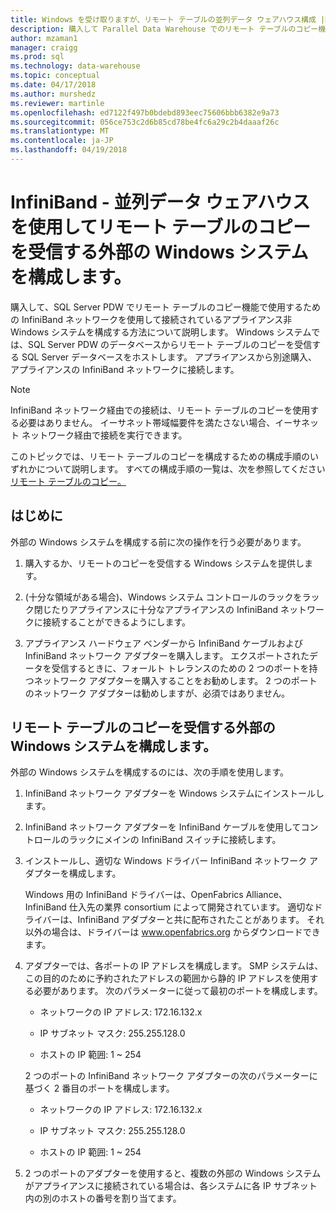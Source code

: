```yaml
---
title: Windows を受け取りますが、リモート テーブルの並列データ ウェアハウス構成 |Microsoft ドキュメント
description: 購入して Parallel Data Warehouse でのリモート テーブルのコピー機能で使用するための InfiniBand ネットワークを使用して接続されているアプライアンス非 Windows システムを構成する方法について説明します。 Windows システムでは、SQL Server PDW のデータベースからリモート テーブルのコピーを受信する SQL Server データベースをホストします。 アプライアンスから別途購入、アプライアンスの InfiniBand ネットワークに接続します。
author: mzaman1
manager: craigg
ms.prod: sql
ms.technology: data-warehouse
ms.topic: conceptual
ms.date: 04/17/2018
ms.author: murshedz
ms.reviewer: martinle
ms.openlocfilehash: ed7122f497b0bdebd893eec75606bbb6382e9a73
ms.sourcegitcommit: 056ce753c2d6b85cd78be4fc6a29c2b4daaaf26c
ms.translationtype: MT
ms.contentlocale: ja-JP
ms.lasthandoff: 04/19/2018
---
```

# <a name="configure-an-external-windows-system-to-receive-remote-table-copies-using-infiniband---parallel-data-warehouse"></a>InfiniBand - 並列データ ウェアハウスを使用してリモート テーブルのコピーを受信する外部の Windows システムを構成します。
購入して、SQL Server PDW でリモート テーブルのコピー機能で使用するための InfiniBand ネットワークを使用して接続されているアプライアンス非 Windows システムを構成する方法について説明します。 Windows システムでは、SQL Server PDW のデータベースからリモート テーブルのコピーを受信する SQL Server データベースをホストします。 アプライアンスから別途購入、アプライアンスの InfiniBand ネットワークに接続します。  
  
> [!NOTE]  
> InfiniBand ネットワーク経由での接続は、リモート テーブルのコピーを使用する必要はありません。 イーサネット帯域幅要件を満たさない場合、イーサネット ネットワーク経由で接続を実行できます。  
  
このトピックでは、リモート テーブルのコピーを構成するための構成手順のいずれかについて説明します。 すべての構成手順の一覧は、次を参照してください[リモート テーブルのコピー。](remote-table-copy.md)  
  
## <a name="before-you-begin"></a>はじめに  
外部の Windows システムを構成する前に次の操作を行う必要があります。  
  
1.  購入するか、リモートのコピーを受信する Windows システムを提供します。  
  
2.  (十分な領域がある場合)、Windows システム コントロールのラックをラック閉じたりアプライアンスに十分なアプライアンスの InfiniBand ネットワークに接続することができるようにします。  
  
3.  アプライアンス ハードウェア ベンダーから InfiniBand ケーブルおよび InfiniBand ネットワーク アダプターを購入します。 エクスポートされたデータを受信するときに、フォールト トレランスのための 2 つのポートを持つネットワーク アダプターを購入することをお勧めします。 2 つのポートのネットワーク アダプターは勧めしますが、必須ではありません。  
  
## <a name="HowToWindows"></a>リモート テーブルのコピーを受信する外部の Windows システムを構成します。  
外部の Windows システムを構成するのには、次の手順を使用します。  
  
1.  InfiniBand ネットワーク アダプターを Windows システムにインストールします。  
  
2.  InfiniBand ネットワーク アダプターを InfiniBand ケーブルを使用してコントロールのラックにメインの InfiniBand スイッチに接続します。  
  
3.  インストールし、適切な Windows ドライバー InfiniBand ネットワーク アダプターを構成します。  
  
    Windows 用の InfiniBand ドライバーは、OpenFabrics Alliance、InfiniBand 仕入先の業界 consortium によって開発されています。  適切なドライバーは、InfiniBand アダプターと共に配布されたことがあります。 それ以外の場合は、ドライバーは www.openfabrics.org からダウンロードできます。  
  
4.  アダプターでは、各ポートの IP アドレスを構成します。 SMP システムは、この目的のために予約されたアドレスの範囲から静的 IP アドレスを使用する必要があります。 次のパラメーターに従って最初のポートを構成します。  
  
    -   ネットワークの IP アドレス: 172.16.132.x  
  
    -   IP サブネット マスク: 255.255.128.0  
  
    -   ホストの IP 範囲: 1 ~ 254  
  
    2 つのポートの InfiniBand ネットワーク アダプターの次のパラメーターに基づく 2 番目のポートを構成します。  
  
    -   ネットワークの IP アドレス: 172.16.132.x  
  
    -   IP サブネット マスク: 255.255.128.0  
  
    -   ホストの IP 範囲: 1 ~ 254  
  
5.  2 つのポートのアダプターを使用すると、複数の外部の Windows システムがアプライアンスに接続されている場合は、各システムに各 IP サブネット内の別のホストの番号を割り当てます。  
  
<!-- MISSING LINKS 
## See Also  
[Common Metadata Query Examples &#40;SQL Server PDW&#41;](../sqlpdw/common-metadata-query-examples-sql-server-pdw.md)  
-->
  
